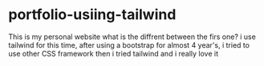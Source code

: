 # portfolio-usiing-tailwind
This is my personal website what is the diffrent between the firs one? i use tailwind for this time, after using a bootstrap for almost 4 year's, i tried to use other CSS framework then i tried tailwind and i really love it

